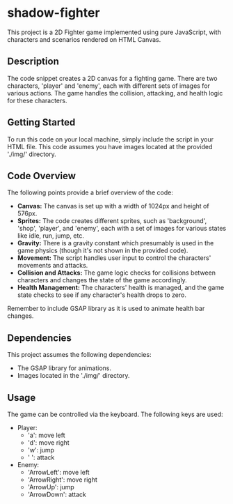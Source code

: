 # shadow-fighter

This project is a 2D Fighter game implemented using pure JavaScript, with characters and scenarios rendered on HTML Canvas.

## Description

The code snippet creates a 2D canvas for a fighting game. There are two characters, 'player' and 'enemy', each with different sets of images for various actions. The game handles the collision, attacking, and health logic for these characters.

## Getting Started

To run this code on your local machine, simply include the script in your HTML file. This code assumes you have images located at the provided './img/' directory.

## Code Overview

The following points provide a brief overview of the code:

- **Canvas:** The canvas is set up with a width of 1024px and height of 576px.
- **Sprites:** The code creates different sprites, such as 'background', 'shop', 'player', and 'enemy', each with a set of images for various states like idle, run, jump, etc.
- **Gravity:** There is a gravity constant which presumably is used in the game physics (though it's not shown in the provided code).
- **Movement:** The script handles user input to control the characters' movements and attacks.
- **Collision and Attacks:** The game logic checks for collisions between characters and changes the state of the game accordingly.
- **Health Management:** The characters' health is managed, and the game state checks to see if any character's health drops to zero.

Remember to include GSAP library as it is used to animate health bar changes.

## Dependencies
This project assumes the following dependencies:

- The GSAP library for animations.
- Images located in the './img/' directory.

## Usage

The game can be controlled via the keyboard. The following keys are used:

- Player:
  - 'a': move left
  - 'd': move right
  - 'w': jump
  - ' ': attack
- Enemy:
  - 'ArrowLeft': move left
  - 'ArrowRight': move right
  - 'ArrowUp': jump
  - 'ArrowDown': attack
